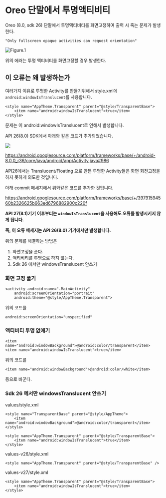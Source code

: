# Oreo 단말에서 투명액티비티

Oreo (8.0, sdk 26) 단말에서 투명액티비티를 화면고정하여 출력 시 죽는 문제가 발생한다.

`"Only fullscreen opaque activities can request orientation"`

![Figure.1](https://s3.us-west-2.amazonaws.com/secure.notion-static.com/3148ae84-0452-4bdb-8b6a-9569942676ab/Untitled.png?X-Amz-Algorithm=AWS4-HMAC-SHA256&X-Amz-Credential=AKIAT73L2G45O3KS52Y5%2F20200420%2Fus-west-2%2Fs3%2Faws4_request&X-Amz-Date=20200420T001706Z&X-Amz-Expires=86400&X-Amz-Signature=5587ed1f43cc10acf29a5f00fd1a094b92118c864bbeb816449cdafdf5168761&X-Amz-SignedHeaders=host&response-content-disposition=filename%20%3D%22Untitled.png%22)

위의 에러는 투명 액티비티를 화면고정할 경우 발생한다.

## 이 오류는 왜 발생하는가

여러가지 이유로 투명한 Activity를 만들기위해서 style.xml에 `android:windowIsTranslucent`를 사용합니다.

```
<style name="AppTheme.Transparent" parent="@style/TransparentBase">
	<item name="android:windowIsTranslucent">true</item>
</style>
```

문제는 이 android:windowIsTranslucent로 인해서 발생합니다.

API 26(8.0) SDK에서 아래와 같은 코드가 추가되었습니다.

![](https://s3.us-west-2.amazonaws.com/secure.notion-static.com/b4752023-1773-43bb-ba39-23a2aef3eb25/Untitled.png?X-Amz-Algorithm=AWS4-HMAC-SHA256&X-Amz-Credential=AKIAT73L2G45O3KS52Y5%2F20200420%2Fus-west-2%2Fs3%2Faws4_request&X-Amz-Date=20200420T001942Z&X-Amz-Expires=86400&X-Amz-Signature=6f3c1b4a4fa4b607050a933154c946f26e8d5da5eb6c84a8d113d5416168014c&X-Amz-SignedHeaders=host&response-content-disposition=filename%20%3D%22Untitled.png%22)

https://android.googlesource.com/platform/frameworks/base/+/android-8.0.0_r36/core/java/android/app/Activity.java#986

API26에서는 Translucent/Floating 으로 만든 투명한 Activity들은 화면 회전고정을 하지 못하게 의도한 것입니다.

아래 commit 메세지에서 위와같은 코드를 추가한 것입니다.

https://android.googlesource.com/platform/frameworks/base/+/39791594560b2326625b663ed6796882900c220f

**API 27(8.1)기기 이후부터는 `windowIsTranslucent`을 사용해도 오류를 발생시키지 않게 됩니다.**

**즉, 이 오류 메세지는 API 26(8.0) 기기에서만 발생합니다.**

위의 문제를 해결하는 방법은

1. 화면고정을 푼다.
2. 액티비티를 투명으로 하지 않는다.
3. Sdk 26 에서만 windowsTranslucent 안쓰기

### 화면 고정 풀기

```
<activity android:name=".MainActivity"
    android:screenOrientation="portrait"
    android:theme="@style/AppTheme.Transparent">
```


위의 코드를


``` android:screenOrientation="unspecified" ```

### 액티비티 투명 없애기

```
<item name="android:windowBackground">@android:color/transparent</item>
<item name="android:windowIsTranslucent">true</item>
```

위의 코드를


```
<item name="android:windowBackground">@android:color/white</item>
```


등으로 바꾼다.

### Sdk 26 에서만 windowsTranslucent 안쓰기

values/style.xml
```
<style name="TransparentBase" parent="@style/AppTheme">
	<item name="android:windowBackground">@android:color/transparent</item>
</style>

<style name="AppTheme.Transparent" parent="@style/TransparentBase">
	<item name="android:windowIsTranslucent">true</item>
</style>
```


values-v26/style.xml
```
<style name="AppTheme.Transparent" parent="@style/TransparentBase" />
```

values-v27/style.xml
```
<style name="AppTheme.Transparent" parent="@style/TransparentBase">
    <item name="android:windowIsTranslucent">true</item>
</style>
```
